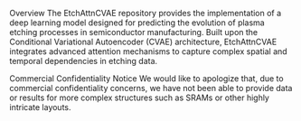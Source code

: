 Overview
The EtchAttnCVAE repository provides the implementation of a deep learning model designed for predicting the evolution of plasma etching processes in semiconductor manufacturing. Built upon the Conditional Variational Autoencoder (CVAE) architecture, EtchAttnCVAE integrates advanced attention mechanisms to capture complex spatial and temporal dependencies in etching data. 

Commercial Confidentiality Notice
We would like to apologize that, due to commercial confidentiality concerns, we have not been able to provide data or results for more complex structures such as SRAMs or other highly intricate layouts. 
